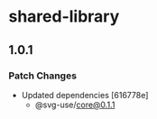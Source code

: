 # shared-library

## 1.0.1

### Patch Changes

- Updated dependencies [616778e]
  - @svg-use/core@0.1.1
